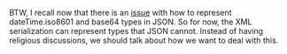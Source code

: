 BTW, I recall now that there is an <a href="http://scripting.com/2018/06/10/152333.html">issue</a> with how to represent dateTime.iso8601 and base64 types in JSON. So for now, the XML serialization can represent types that JSON cannot. Instead of having religious discussions, we should talk about how we want to deal with this. 
